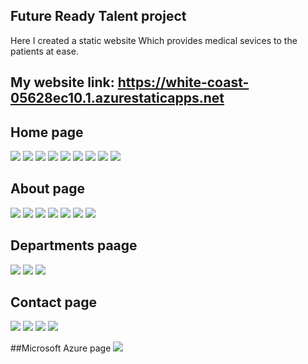 ## Future Ready Talent project
Here I created a static website Which provides medical sevices to the patients at ease.

## My website link: https://white-coast-05628ec10.1.azurestaticapps.net

## Home page
![](Screenshots/Screenshot%20(3).png)
![](Screenshots/Screenshot%20(4).png)
![](Screenshots/Screenshot%20(5).png)
![](Screenshots/Screenshot%20(6).png)
![](Screenshots/Screenshot%20(7).png)
![](Screenshots/Screenshot%20(8).png)
![](Screenshots/Screenshot%20(9).png)
![](Screenshots/Screenshot%20(10).png)
![](Screenshots/Screenshot%20(11).png)


## About page
![](Screenshots/Screenshot%20(12).png)
![](Screenshots/Screenshot%20(13).png)
![](Screenshots/Screenshot%20(14).png)
![](Screenshots/Screenshot%20(15).png)
![](Screenshots/Screenshot%20(16).png)
![](Screenshots/Screenshot%20(17).png)
![](Screenshots/Screenshot%20(18).png)

## Departments paage
![](Screenshots/Screenshot%20(19).png)
![](Screenshots/Screenshot%20(20).png)
![](Screenshots/Screenshot%20(21).png)

## Contact page
![](Screenshots/Screenshot%20(22).png)
![](Screenshots/Screenshot%20(23).png)
![](Screenshots/Screenshot%20(24).png)
![](Screenshots/Screenshot%20(25).png)

##Microsoft Azure page
![](Screenshots/Screenshot%20(26).png)
